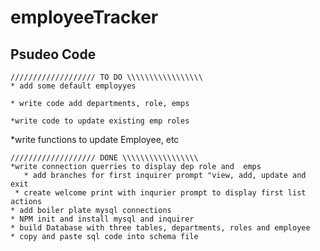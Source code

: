 # employeeTracker


## Psudeo Code 
    /////////////////// TO DO \\\\\\\\\\\\\\\\\
    * add some default employyes

    * write code add departments, role, emps

    *write code to update existing emp roles
    
   
   *write functions to update Employee, etc 


    /////////////////// DONE \\\\\\\\\\\\\\\\\
    *write connection querries to display dep role and  emps
       * add branches for first inquirer prompt "view, add, update and exit
     * create welcome print with inqurier prompt to display first list actions 
    * add boiler plate mysql connections 
    * NPM init and install mysql and inquirer 
    * build Database with three tables, departments, roles and employee 
    * copy and paste sql code into schema file 



